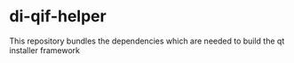 # di-qif-helper
This repository bundles the dependencies which are needed to build the qt installer framework
